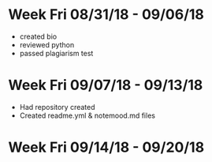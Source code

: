 # Week Fri 08/31/18 - 09/06/18

* created bio
* reviewed python
* passed plagiarism test

# Week Fri 09/07/18 - 09/13/18

* Had repository created
* Created readme.yml & notemood.md files

# Week Fri 09/14/18 - 09/20/18

